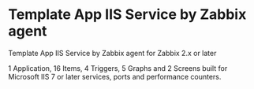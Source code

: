 # Template App IIS Service by Zabbix agent
Template App IIS Service by Zabbix agent for Zabbix 2.x or later

1 Application, 16 Items, 4 Triggers, 5 Graphs and 2 Screens built for Microsoft IIS 7 or later services, ports and performance counters.
